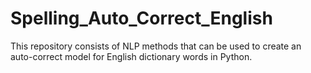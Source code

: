 # Spelling_Auto_Correct_English
This repository consists of NLP methods that can be used to create an auto-correct model for English dictionary words in Python.

